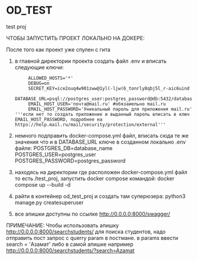 # OD_TEST
test proj

ЧТОБЫ ЗАПУСТИТЬ ПРОЕКТ ЛОКАЛЬНО НА ДОКЕРЕ:

После того как проект уже спулен с гита
1. в главной директории проекта создать файл .env и вписать следующие ключи:

            ALLOWED_HOSTS='*'
            DEBUG=on
            SECRET_KEY=ice2ouq4w901zww@1yl(-ljw(6_tonrly8qbj5l_r-aic6uind
            DATABASE_URL=psql://postgres_user:postgres_password@db:5432/database_name
            EMAIL_HOST_USER='почта@mail.ru' #обязаиельно mail.ru
            EMAIL_HOST_PASSWORD='Уникальный пароль для приложения mail.ru' '''если нет то создать приложение и выданный пароль вписать в ключ EMAIL_HOST_PASSWORD, подробнее на https://help.mail.ru/mail/security/protection/external'''

2. немного подправить docker-compose.yml файл, вписать сюда те же значения что и в DATABASE_URL ключе в созданном локально .env файле:
            POSTGRES_DB=database_name
            POSTGRES_USER=postgres_user
            POSTGRES_PASSWORD=postgres_password

3. находясь на директории где расположен docker-compose.yml файл то есть /test_proj, запустить docker compose командой: 
            docker compose up --build -d

4. pайти в контейнер od_test_proj и создать там суперюзера:
            python3 manage.py createsuperuser

5. все апишки доступны по ссылке 
            http://0.0.0.0:8000/swagger/
            
ПРИМЕЧАНИЕ: Чтобы использовать апишку http://0.0.0.0:8000/searchstudents/ для поиска студентов, надо отправить пост запрос с querry param в постмане. в params ввести search = 'Азамат' либо в самой апишке например http://0.0.0.0:8000/searchstudents/?search=Azamat

